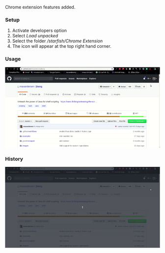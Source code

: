 Chrome extension features added.

### Setup
1. Activate developers option
2. Select *Load unpacked*
3. Select the folder */starfish/Chrome Extension*
4. The icon will appear at the top right hand corner.

### Usage
![Starting](https://github.com/AtharvaThorve/starfish/blob/master/Chrome%20Extension/gifs/Starting.gif)

### History
![History](https://github.com/AtharvaThorve/starfish/blob/master/Chrome%20Extension/gifs/History.gif)
